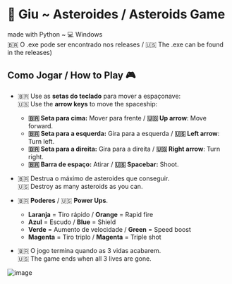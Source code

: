 # 🚀 Giu ~ Asteroides / Asteroids Game
made with Python ~ 💻 Windows<br>
🇧🇷 O .exe pode ser encontrado nos releases / 🇺🇸 The .exe can be found in the releases)

## Como Jogar / How to Play 🎮  
- 🇧🇷 Use as **setas do teclado** para mover a espaçonave:  
  🇺🇸 Use the **arrow keys** to move the spaceship:  
  - **🇧🇷 Seta para cima:** Mover para frente / **🇺🇸 Up arrow**: Move forward.  
  - **🇧🇷 Seta para a esquerda:**  Gira para a esquerda / **🇺🇸 Left arrow**: Turn left.  
  - **🇧🇷 Seta para a direita:**  Gira para a direita / **🇺🇸 Right arrow**: Turn right.
  - **🇧🇷 Barra de espaço:**  Atirar / **🇺🇸 Spacebar:** Shoot.
    
- 🇧🇷 Destrua o máximo de asteroides que conseguir.  
  🇺🇸 Destroy as many asteroids as you can.
  
- 🇧🇷 **Poderes** / 🇺🇸 **Power Ups**.  
	- **Laranja** = Tiro rápido / **Orange** = Rapid fire<br>
  - **Azul** = Escudo / **Blue** = Shield<br>
  - **Verde** = Aumento de velocidade / **Green** = Speed ​​boost<br>
  - **Magenta** = Tiro triplo / **Magenta** = Triple shot<br>
  
- 🇧🇷 O jogo termina quando as 3 vidas acabarem.  
  🇺🇸 The game ends when all 3 lives are gone.

![image](https://github.com/user-attachments/assets/11d1bb48-9b3a-4d10-8a17-956801206045)

